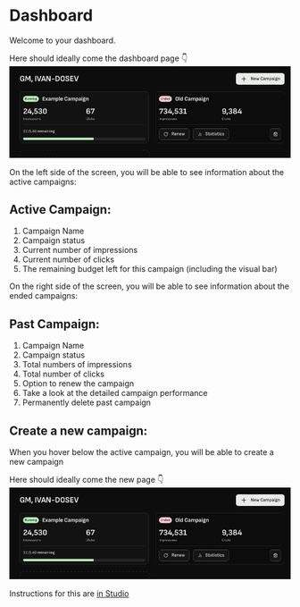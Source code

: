 # Dashboard

Welcome to your dashboard.

Here should ideally come the dashboard page 👇
![Dashboard](../assets/images/dashboard.png)

On the left side of the screen, you will be able to see information about the active campaigns:

## Active Campaign: 
1. Campaign Name
2. Campaign status
3. Current number of impressions 
4. Current number of clicks
5. The remaining budget left for this campaign (including the visual bar)

On the right side of the screen, you will be able to see information about the ended campaigns:

## Past Campaign: 
1. Campaign Name
2. Campaign status
3. Total numbers of impressions 
4. Total number of clicks
5. Option to renew the campaign
6. Take a look at the detailed campaign performance
7. Permanently delete past campaign

## Create a new campaign: 
When you hover below the active campaign, you will be able to create a new campaign

Here should ideally come the new page 👇
![Dashboard](../assets/images/dashboard.png)

Instructions for this are [in Studio](./studio.md)
